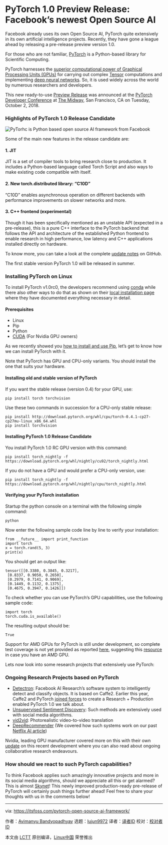 PyTorch 1.0 Preview Release: Facebook’s newest Open Source AI
======
Facebook already uses its own Open Source AI, PyTorch quite extensively in its own artificial intelligence projects. Recently, they have gone a league ahead by releasing a pre-release preview version 1.0.

For those who are not familiar, [PyTorch][1] is a Python-based library for Scientific Computing.

PyTorch harnesses the [superior computational power of Graphical Processing Units (GPUs)][2] for carrying out complex [Tensor][3] computations and implementing [deep neural networks][4]. So, it is used widely across the world by numerous researchers and developers.

This new ready-to-use [Preview Release][5] was announced at the [PyTorch Developer Conference][6] at [The Midway][7], San Francisco, CA on Tuesday, October 2, 2018.

### Highlights of PyTorch 1.0 Release Candidate

![PyTorhc is Python based open source AI framework from Facebook][8]

Some of the main new features in the release candidate are:

#### 1\. JIT

JIT is a set of compiler tools to bring research close to production. It includes a Python-based language called Torch Script and also ways to make existing code compatible with itself.

#### 2\. New torch.distributed library: “C10D”

“C10D” enables asynchronous operation on different backends with performance improvements on slower networks and more.

#### 3\. C++ frontend (experimental)

Though it has been specifically mentioned as an unstable API (expected in a pre-release), this is a pure C++ interface to the PyTorch backend that follows the API and architecture of the established Python frontend to enable research in high performance, low latency and C++ applications installed directly on hardware.

To know more, you can take a look at the complete [update notes][9] on GitHub.

The first stable version PyTorch 1.0 will be released in summer.

### Installing PyTorch on Linux

To install PyTorch v1.0rc0, the developers recommend using [conda][10] while there also other ways to do that as shown on their [local installation page][11] where they have documented everything necessary in detail.

#### Prerequisites

  * Linux
  * Pip
  * Python
  * [CUDA][12] (For Nvidia GPU owners)



As we recently showed you [how to install and use Pip][13], let’s get to know how we can install PyTorch with it.

Note that PyTorch has GPU and CPU-only variants. You should install the one that suits your hardware.

#### Installing old and stable version of PyTorch

If you want the stable release (version 0.4) for your GPU, use:

```
pip install torch torchvision

```

Use these two commands in succession for a CPU-only stable release:

```
pip install http://download.pytorch.org/whl/cpu/torch-0.4.1-cp27-cp27mu-linux_x86_64.whl
pip install torchvision

```

#### Installing PyTorch 1.0 Release Candidate

You install PyTorch 1.0 RC GPU version with this command:

```
pip install torch_nightly -f https://download.pytorch.org/whl/nightly/cu92/torch_nightly.html

```

If you do not have a GPU and would prefer a CPU-only version, use:

```
pip install torch_nightly -f https://download.pytorch.org/whl/nightly/cpu/torch_nightly.html

```

#### Verifying your PyTorch installation

Startup the python console on a terminal with the following simple command:

```
python

```

Now enter the following sample code line by line to verify your installation:

```
from __future__ import print_function
import torch
x = torch.rand(5, 3)
print(x)

```

You should get an output like:

```
tensor([[0.3380, 0.3845, 0.3217],
 [0.8337, 0.9050, 0.2650],
 [0.2979, 0.7141, 0.9069],
 [0.1449, 0.1132, 0.1375],
 [0.4675, 0.3947, 0.1426]])

```

To check whether you can use PyTorch’s GPU capabilities, use the following sample code:

```
import torch
torch.cuda.is_available()

```

The resulting output should be:

```
True

```

Support for AMD GPUs for PyTorch is still under development, so complete test coverage is not yet provided as reported [here][14], suggesting this [resource][15] in case you have an AMD GPU.

Lets now look into some research projects that extensively use PyTorch:

### Ongoing Research Projects based on PyTorch

  * [Detectron][16]: Facebook AI Research’s software system to intelligently detect and classify objects. It is based on Caffe2. Earlier this year, Caffe2 and PyTorch [joined forces][17] to create a Research + Production enabled PyTorch 1.0 we talk about.
  * [Unsupervised Sentiment Discovery][18]: Such methods are extensively used with social media algorithms.
  * [vid2vid][19]: Photorealistic video-to-video translation
  * [DeepRecommender][20] (We covered how such systems work on our past [Netflix AI article][21])



Nvidia, leading GPU manufacturer covered more on this with their own [update][22] on this recent development where you can also read about ongoing collaborative research endeavours.

### How should we react to such PyTorch capabilities?

To think Facebook applies such amazingly innovative projects and more in its social media algorithms, should we appreciate all this or get alarmed? This is almost [Skynet][23]! This newly improved production-ready pre-release of PyTorch will certainly push things further ahead! Feel free to share your thoughts with us in the comments below!

--------------------------------------------------------------------------------

via: https://itsfoss.com/pytorch-open-source-ai-framework/

作者：[Avimanyu Bandyopadhyay][a]
选题：[lujun9972](https://github.com/lujun9972)
译者：[译者ID](https://github.com/译者ID)
校对：[校对者ID](https://github.com/校对者ID)

本文由 [LCTT](https://github.com/LCTT/TranslateProject) 原创编译，[Linux中国](https://linux.cn/) 荣誉推出

[a]: https://itsfoss.com/author/avimanyu/
[1]: https://pytorch.org/
[2]: https://en.wikipedia.org/wiki/General-purpose_computing_on_graphics_processing_units
[3]: https://en.wikipedia.org/wiki/Tensor
[4]: https://www.techopedia.com/definition/32902/deep-neural-network
[5]: https://code.fb.com/ai-research/facebook-accelerates-ai-development-with-new-partners-and-production-capabilities-for-pytorch-1-0
[6]: https://pytorch.fbreg.com/
[7]: https://www.themidwaysf.com/
[8]: https://4bds6hergc-flywheel.netdna-ssl.com/wp-content/uploads/2018/10/pytorch.jpeg
[9]: https://github.com/pytorch/pytorch/releases/tag/v1.0rc0
[10]: https://conda.io/
[11]: https://pytorch.org/get-started/locally/
[12]: https://www.pugetsystems.com/labs/hpc/How-to-install-CUDA-9-2-on-Ubuntu-18-04-1184/
[13]: https://itsfoss.com/install-pip-ubuntu/
[14]: https://github.com/pytorch/pytorch/issues/10657#issuecomment-415067478
[15]: https://rocm.github.io/install.html#installing-from-amd-rocm-repositories
[16]: https://github.com/facebookresearch/Detectron
[17]: https://caffe2.ai/blog/2018/05/02/Caffe2_PyTorch_1_0.html
[18]: https://github.com/NVIDIA/sentiment-discovery
[19]: https://github.com/NVIDIA/vid2vid
[20]: https://github.com/NVIDIA/DeepRecommender/
[21]: https://itsfoss.com/netflix-open-source-ai/
[22]: https://news.developer.nvidia.com/pytorch-1-0-accelerated-on-nvidia-gpus/
[23]: https://en.wikipedia.org/wiki/Skynet_(Terminator)
